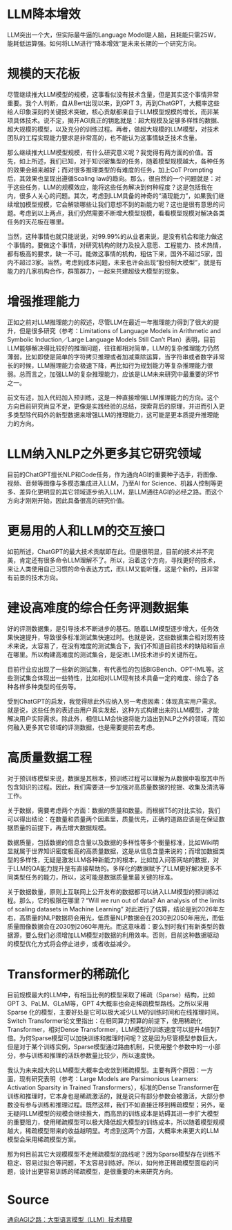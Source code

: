 <a name="Wknsy"></a>
# LLM降本增效
LLM突出一个大，但实际最牛逼的Language Model是人脑，且耗能只需25W，能耗低运算强。如何将LLM进行“降本增效”是未来长期的一个研究方向。
<a name="ejazU"></a>
# 规模的天花板
尽管继续推大LLM模型的规模，这事看似没有技术含量，但是其实这个事情异常重要。我个人判断，自从Bert出现以来，到GPT 3，再到ChatGPT，大概率这些给人印象深刻的关键技术突破，核心贡献都来自于LLM模型规模的增长，而非某项具体技术。说不定，揭开AGI真正的钥匙就是：超大规模及足够多样性的数据、超大规模的模型，以及充分的训练过程。再者，做超大规模的LLM模型，对技术团队的工程实现能力要求是非常高的，也不能认为这事情缺乏技术含量。

那么继续推大LLM模型规模，有什么研究意义呢？我觉得有两方面的价值。首先，如上所述，我们已知，对于知识密集型的任务，随着模型规模越大，各种任务的效果会越来越好；而对很多推理类型的有难度的任务，加上CoT Prompting后，其效果也呈现出遵循Scaling law的趋向。那么，很自然的一个问题就是：对于这些任务，LLM的规模效应，能将这些任务解决到何种程度？这是包括我在内，很多人关心的问题。其次，考虑到LLM具备的神奇的“涌现能力”，如果我们继续增加模型规模，它会解锁哪些让我们意想不到的新能力呢？这也是很有意思的问题。考虑到以上两点，我们仍然需要不断增大模型规模，看看模型规模对解决各类任务的天花板在哪里。

当然，这种事情也就只能说说，对99.99%的从业者来说，是没有机会和能力做这个事情的。要做这个事情，对研究机构的财力及投入意愿、工程能力、技术热情，都有极高的要求，缺一不可。能做这事情的机构，粗估下来，国外不超过5家，国内不超过3家。当然，考虑到成本问题，未来也许会出现“股份制大模型”，就是有能力的几家机构合作，群策群力，一起来共建超级大模型的现象。
<a name="Kn1AH"></a>
# 增强推理能力
正如之前对LLM推理能力的叙述，尽管LLM在最近一年推理能力得到了很大的提升，但是很多研究（参考：Limitations of Language Models in Arithmetic and Symbolic Induction／Large Language Models Still Can’t Plan）表明，目前LLM能够解决得比较好的推理问题，往往都相对简单，LLM的复杂推理能力仍然薄弱，比如即使是简单的字符拷贝推理或者加减乘除运算，当字符串或者数字非常长的时候，LLM推理能力会极速下降，再比如行为规划能力等复杂推理能力很弱。总而言之，加强LLM的复杂推理能力，应该是LLM未来研究中最重要的环节之一。

前文有述，加入代码加入预训练，这是一种直接增强LLM推理能力的方向。这个方向目前研究尚显不足，更像是实践经验的总结，探索背后的原理，并进而引入更多类型除代码外的新型数据来增强LLM的推理能力，这可能是更本质提升推理能力的方向。
<a name="p2Smu"></a>
# LLM纳入NLP之外更多其它研究领域
目前的ChatGPT擅长NLP和Code任务，作为通向AGI的重要种子选手，将图像、视频、音频等图像与多模态集成进入LLM，乃至AI for Science、机器人控制等更多、差异化更明显的其它领域逐步纳入LLM，是LLM通往AGI的必经之路。而这个方向才刚刚开始，因此具备很高的研究价值。
<a name="z9imk"></a>
# 更易用的人和LLM的交互接口
如前所述，ChatGPT的最大技术贡献即在此。但是很明显，目前的技术并不完美，肯定还有很多命令LLM理解不了。所以，沿着这个方向，寻找更好的技术，来让人类使用自己习惯的命令表达方式，而LLM又能听懂，这是个新的，且非常有前景的技术方向。
<a name="D5G2U"></a>
# 建设高难度的综合任务评测数据集
好的评测数据集，是引导技术不断进步的基石。随着LLM模型逐步增大，任务效果快速提升，导致很多标准测试集快速过时。也就是说，这些数据集合相对现有技术来说，太容易了，在没有难度的测试集合下，我们不知道目前技术的缺陷和盲点在哪里。所以构建高难度的测试集合，是促进LLM技术进步的关键所在。

目前行业应出现了一些新的测试集，有代表性的包括BIGBench、OPT-IML等。这些测试集合体现出一些特性，比如相对LLM现有技术具备一定的难度、综合了各种各样多种类型的任务等。

受到ChatGPT的启发，我觉得除此外应纳入另一考虑因素：体现真实用户需求。就是说，这些任务的表述由用户真实发起，这种方式构建出来的LLM模型，才能解决用户实际需求。除此外，相信LLM会快速将能力溢出到NLP之外的领域，而如何融入更多其它领域的评测数据，也是需要提前去考虑。
<a name="UWwff"></a>
# 高质量数据工程
对于预训练模型来说，数据是其根本，预训练过程可以理解为从数据中吸取其中所包含知识的过程。因此，我们需要进一步加强对高质量数据的挖掘、收集及清洗等工作。

关于数据，需要考虑两个方面：数据的质量和数量。而根据T5的对比实验，我们可以得出结论：在数量和质量两个因素里，质量优先，正确的道路应该是在保证数据质量的前提下，再去增大数据规模。

数据质量，包括数据的信息含量以及数据的多样性等多个衡量标准，比如Wiki明显就属于世界知识密度极高的高质量数据，这是从信息含量来说的；而增加数据类型的多样性，无疑是激发LLM各种新能力的根本，比如加入问答网站的数据，对于LLM的QA能力提升是有直接帮助的。多样化的数据赋予了LLM更好解决更多不同类型任务的能力，所以，这可能是数据质量里最关键的标准。

关于数据数量，原则上互联网上公开发布的数据都可以纳入LLM模型的预训练过程。那么，它的极限在哪里？“Will we run out of data? An analysis of the limits of scaling datasets in Machine Learning” 对此进行了估算，结论是到2026年左右，高质量的NLP数据将会用光，低质量NLP数据会在2030到2050年用光，而低质量图像数据会在2030到2060年用光。而这意味着：要么到时我们有新类型的数据源，要么我们必须增加LLM模型对数据的利用效率。否则，目前这种数据驱动的模型优化方式将会停止进步，或者收益减少。
<a name="HoVjX"></a>
# Transformer的稀疏化
目前规模最大的LLM中，有相当比例的模型采取了稀疏（Sparse）结构，比如GPT 3、PaLM、GLaM等，GPT 4大概率也会走稀疏模型路线。之所以采用Sparse 化的模型，主要好处是它可以极大减少LLM的训练时间和在线推理时间。Switch Transformer论文里指出：在相同算力预算的前提下，使用稀疏化Transformer，相对Dense Transformer，LLM模型的训练速度可以提升4倍到7倍。为何Sparse模型可以加快训练和推理时间呢？这是因为尽管模型参数巨大，但是对于某个训练实例，Sparse模型通过路由机制，只使用整个参数中的一小部分，参与训练和推理的活跃参数量比较少，所以速度快。

我认为未来超大的LLM模型大概率会收敛到稀疏模型。主要有两个原因：一方面，现有研究表明（参考：Large Models are Parsimonious Learners: Activation Sparsity in Trained Transformers），标准的Dense Transformer在训练和推理时，它本身也是稀疏激活的，就是说只有部分参数会被激活，大部分参数没有参与训练和推理过程。既然这样，我们不如直接迁移到稀疏模型；另外，毫无疑问LLM模型的规模会继续推大，而高昂的训练成本是妨碍其进一步扩大模型的重要阻力，使用稀疏模型可以极大降低超大模型的训练成本，所以随着模型规模越大，稀疏模型带来的收益越明显。考虑到这两个方面，大概率未来更大的LLM模型会采用稀疏模型方案。

那为何目前其它大规模模型不走稀疏模型的路线呢？因为Sparse模型存在训练不稳定、容易过拟合等问题，不太容易训练好。所以，如何修正稀疏模型面临的问题，设计出更容易训练的稀疏模型，是很重要的未来研究方向。
<a name="e70LJ"></a>
# Source
[通向AGI之路：大型语言模型（LLM）技术精要](https://zhuanlan.zhihu.com/p/597586623)

